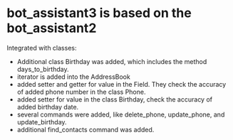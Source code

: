 # bot_assistant3 is based on the bot_assistant2
Integrated with classes:
 - Additional class Birthday was added, which includes the method days_to_birthday. 
 - iterator is added into the AddressBook
 - added setter and getter for value in the Field. They check the accuracy of added phone number in the class Phone.
 - added setter for value in the class Birthday, check the accuracy of added birthday date.
 - several commands were added, like delete_phone, update_phone, and update_birthday.
 - additional find_contacts command was added. 
